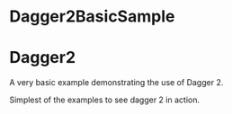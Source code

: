 # Dagger2BasicSample
# Dagger2
A very basic example demonstrating the use of Dagger 2.

Simplest of the examples to see dagger 2 in action.
